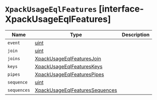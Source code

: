 # `XpackUsageEqlFeatures` [interface-XpackUsageEqlFeatures]

| Name | Type | Description |
| - | - | - |
| `event` | [uint](./uint.md) | &nbsp; |
| `join` | [uint](./uint.md) | &nbsp; |
| `joins` | [XpackUsageEqlFeaturesJoin](./XpackUsageEqlFeaturesJoin.md) | &nbsp; |
| `keys` | [XpackUsageEqlFeaturesKeys](./XpackUsageEqlFeaturesKeys.md) | &nbsp; |
| `pipes` | [XpackUsageEqlFeaturesPipes](./XpackUsageEqlFeaturesPipes.md) | &nbsp; |
| `sequence` | [uint](./uint.md) | &nbsp; |
| `sequences` | [XpackUsageEqlFeaturesSequences](./XpackUsageEqlFeaturesSequences.md) | &nbsp; |
